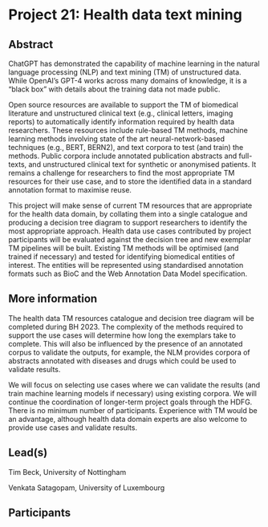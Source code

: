 # Project 21: Health data text mining

## Abstract

ChatGPT has demonstrated the capability of machine learning in the natural language processing (NLP) and text mining (TM) of unstructured data. While OpenAI’s GPT-4 works across many domains of knowledge, it is a “black box” with details about the training data not made public. 

Open source resources are available to support the TM of biomedical literature and unstructured clinical text (e.g., clinical letters, imaging reports) to automatically identify information required by health data researchers. These resources include rule-based TM methods, machine learning methods involving state of the art neural-network-based techniques (e.g., BERT, BERN2), and text corpora to test (and train) the methods. Public corpora include annotated publication abstracts and full-texts, and unstructured clinical text for synthetic or anonymised patients. It remains a challenge for researchers to find the most appropriate TM resources for their use case, and to store the identified data in a standard annotation format to maximise reuse.

This project will make sense of current TM resources that are appropriate for the health data domain, by collating them into a single catalogue and producing a decision tree diagram to support researchers to identify the most appropriate approach. Health data use cases contributed by project participants will be evaluated against the decision tree and new exemplar TM pipelines will be built. Existing TM methods will be optimised (and trained if necessary) and tested for identifying biomedical entities of interest. The entities will be represented using standardised annotation formats such as BioC and the Web Annotation Data Model specification.

## More information

The health data TM resources catalogue and decision tree diagram will be completed during BH 2023. The complexity of the methods required to support the use cases will determine how long the exemplars take to complete. This will also be influenced by the presence of an annotated corpus to validate the outputs, for example, the NLM provides corpora of abstracts annotated with diseases and drugs which could be used to validate results. 

We will focus on selecting use cases where we can validate the results (and train machine learning models if necessary) using existing corpora. We will continue the coordination of longer-term project goals through the HDFG. There is no minimum number of participants. Experience with TM would be an advantage, although health data domain experts are also welcome to provide use cases and validate results.

## Lead(s)

Tim Beck, University of Nottingham

Venkata Satagopam, University of Luxembourg

## Participants


